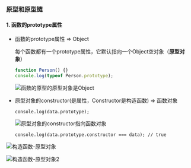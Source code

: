 ### 原型和原型链

#### 1. 函数的prototype属性

- 函数的prototype属性	=>	 Object

  每个函数都有一个prototype属性，它默认指向一个Object空对象（**原型对象**）

  ```js
  function Person() {}
  console.log(typeof Person.prototype);
  ```

  ![函数的原型的原型对象是Object](E:\study\StudyProjects\lq_fullstack\js\原型和原型链\img\函数的原型的原型对象是Object.png)

- 原型对象的constructor(是属性，Constructor是构造函数) 	=>	函数对象

  ``console.log(data.prototype);``

  ![原型对象的constructor指向函数对象](E:\study\StudyProjects\lq_fullstack\js\原型和原型链\img\原型对象的constructor指向函数对象.png)

  ``console.log(data.prototype.constructor === data); // true``  	 

  

![构造函数-原型对象](E:\study\StudyProjects\lq_fullstack\js\原型和原型链\img\构造函数-原型对象.png)

![构造函数-原型对象2](E:\study\StudyProjects\lq_fullstack\js\原型和原型链\img\构造函数-原型对象2.png)